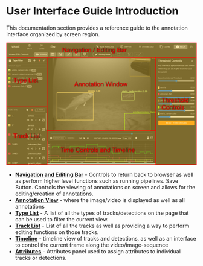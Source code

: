 # User Interface Guide Introduction

This documentation section provides a reference guide to the annotation interface organized by screen region.

![UI Full View Highlighted](images/UIView/UIFullViewHighlight.png)

* **[Navigation and Editing Bar](UI-Navigation-Editing-Bar.md)** - Controls to return back to browser as well as perform higher level functions such as running pipelines. Save Button.  Controls the viewing of annotations on screen and allows for the editing/creation of annotations.
* **[Annotation View](UI-Annotation-View.md)** - where the image/video is displayed as well as all annotations
* **[Type List](UI-Type-List.md)** - A list of all the types of tracks/detections on the page that can be used to filter the current view.
* **[Track List](UI-Track-List.md)** - List of all the tracks as well as providing a way to perform editing functions on those tracks.
* **[Timeline](UI-Timeline.md)** - timeline view of tracks and detections, as well as an interface to control the current frame along the video/image-sequence
* **[Attributes](Attributes.md)** - Attributes panel used to assign attributes to individual tracks or detections.
